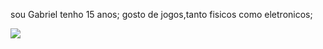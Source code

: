 sou Gabriel tenho 15 anos;
gosto de jogos,tanto fisicos como eletronicos;

![](https://tenor.com/bLMTX.gif)
